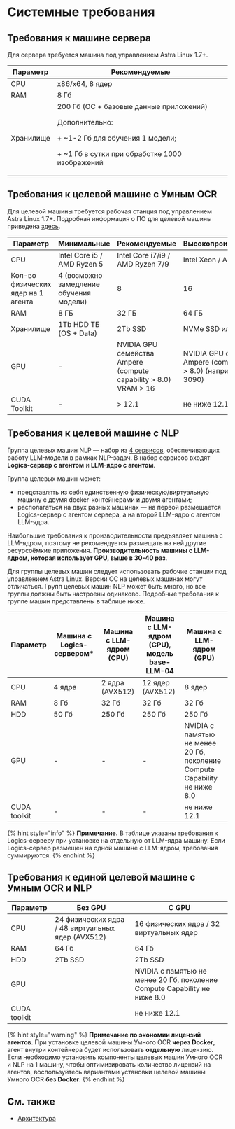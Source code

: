 # Системные требования


## Требования к машине сервера 

Для сервера требуется машина под управлением Astra Linux 1.7+. 


| Параметр         |  Рекомендуемые                                                                                                                                                    |
| ---------------- |-------------------------------------------------------------------------------------------------------------------------------------------------------------------| 
| CPU              | x86/x64, 8 ядер                                                                                                                                                   |                  
| RAM              | 8 Гб                                                                                                                                                              |      
| Хранилище        | 200 Гб (ОС + базовые данные приложений) <p> Дополнительно:</p> <p> + ~1-2 Гб для обучения 1 модели; </p> <p> +  ~1 Гб в сутки при обработке 1000 изображений </p> |           




## Требования к целевой машине с Умным OCR

Для целевой машины требуется рабочая станция под управлением Astra Linux 1.7+. Подробная информация о ПО для целевой машины приведена [здесь](https://docs.primo-rpa.ru/primo-rpa/primo-rpa-ai-server/installing/linux/target-machine-smart-ocr/before-installation).

| Параметр                           |  Минимальные                            | Рекомендуемые                                                    | Высокопроизводительные                                                      |
|------------------------------------|-----------------------------------------|------------------------------------------------------------------|-----------------------------------------------------------------------------|
| CPU                                | Intel Core i5 / AMD Ryzen 5             | Intel Core i7/i9 / AMD Ryzen 7/9                                 | Intel Xeon / AMD EPYC                                                       |
| Кол-во физических ядер на 1 агента | 4 (возможно замедление обучения модели) | 8                                                                | 16                                                                          |
| RAM                                | 8 ГБ                                    | 32 ГБ                                                            | 64 ГБ                                                                       | 
| Хранилище                          | 1Tb HDD ТБ (OS + Data)                  | 2Tb SSD                                                          | NVMe SSD или RAID                                                           | 
| GPU                                | -                                       | NVIDIA GPU семейства Ampere (compute capability > 8.0) VRAM > 16 | NVIDIA GPU семейства Ampere (compute capability > 8.0) (например, RTX 3090) | 
| CUDA Toolkit                       | -                                       | > 12.1                                                           | не ниже 12.1                                                                | 




## Требования к целевой машине с NLP

Группа целевых машин NLP — набор из [4 сервисов](https://docs.primo-rpa.ru/primo-rpa/primo-rpa-ai-server/installing/linux/target-machines-nlp/before-installation), обеспечивающих работу LLM-модели в рамках NLP-задач. В набор сервисов входят **Logics-сервер с агентом** и
**LLM-ядро с агентом**. 

Группа целевых машин может:
* представлять из себя единственную физическую/виртуальную машину с двумя docker-контейнерами и двумя агентами;
* располагаться на двух разных машинах  — на первой размещается Logics-сервер с агентом сервера, а на второй LLM-ядро с агентом LLM-ядра.

Наибольшие требования к производительности предъявляет машина с LLM-ядром, поэтому не рекомендуется размещать на ней другие ресурсоёмкие приложения. **Производительность машины с LLM-ядром, которая использует GPU, выше в 30-40 раз**.

Для группы целевых машин следует использовать рабочие станции под управлением Astra Linux. Версии ОС на целевых машинах могут отличаться. Групп целевых машин NLP может быть много, но все группы должны быть настроены одинаково. Подробные требования к группе машин представлены в таблице ниже.


| Параметр | Машина с Logics-сервером\* | Машина с LLM-ядром (CPU) | Машина с LLM-ядром (CPU), модель base-LLM-04 | Машина с LLM-ядром (GPU) | 
| --------------- | ------ | --------------- | ---------------- | ------------ | 
| CPU             | 4 ядра | 2 ядра (AVX512) | 12 ядер (AVX512) | 8 ядер       |
| RAM             | 8 Гб   | 32 Гб           | 32 Гб            | 32 Гб        | 
| HDD             | 50 Гб  | 250 Гб          | 250 Гб           | 250 Гб       |
| GPU             | -      | -               | -                | NVIDIA с памятью не менее 20 Гб, поколение Compute Capability не ниже 8.0 |
| CUDA toolkit    | -      | -               | -                | не ниже 12.1 |


{% hint style="info" %}
**Примечание.** В таблице указаны требования к Logics-серверу при установке на отдельную от LLM-ядра машину. Если Logics-сервер размещен на одной машине с LLM-ядром, требования суммируются.
{% endhint %}



## Требования к единой целевой машине с Умным OCR и NLP

| Параметр      | Без GPU                                           | С GPU                                                                     | 
|---------------|---------------------------------------------------|---------------------------------------------------------------------------| 
| CPU           | 24 физических ядра / 48 виртуальных ядер (AVX512) | 16 физических ядра / 32 виртуальных ядер                                  | 
| RAM           | 64 Гб                                             | 64 Гб                                                                     |  
| HDD           | 2Tb SSD                                           | 2Tb SSD                                                                   |
| GPU           |                                                   | NVIDIA с памятью не менее 20 Гб, поколение Compute Capability не ниже 8.0 |
| CUDA toolkit  |                                                   | не ниже 12.1                                                              | 

{% hint style="warning" %}
**Примечание по экономии лицензий агентов**. При установке целевой машины Умного OCR **через Docker**, агент внутри контейнера будет использовать **отдельную** лицензию. Если необходимо установить компоненты целевых машин Умного OCR и NLP на 1 машину, чтобы оптимизировать количество лицензий на агентов, воспользуйтесь вариантами установки целевой машины Умного OCR **без Docker**. 
{% endhint %}




## См. также
* [Архитектура](https://docs.primo-rpa.ru/primo-rpa/primo-rpa-ai-server/common/components)
